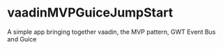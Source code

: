 vaadinMVPGuiceJumpStart
=======================

A simple app bringing together vaadin, the MVP pattern, GWT Event Bus  and Guice 